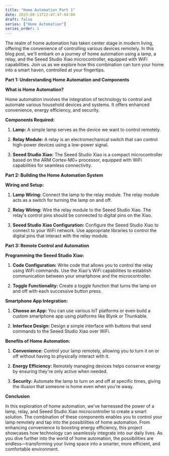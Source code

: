 ```yaml
---
title: "Home Automation Part 1"
date: 2023-08-11T22:47:47-04:00
draft: false
series: ["Home Automation"]
series_order: 1
---
```


The realm of home automation has taken center stage in modern living, offering the convenience of controlling various devices remotely. In this blog post, we'll embark on a journey of home automation using a lamp, a relay, and the Seeed Studio Xiao microcontroller, equipped with WiFi capabilities. Join us as we explore how this combination can turn your home into a smart haven, controlled at your fingertips.

**Part 1: Understanding Home Automation and Components**

**What is Home Automation?**

Home automation involves the integration of technology to control and automate various household devices and systems. It offers enhanced convenience, energy efficiency, and security.

**Components Required:**

1. **Lamp:** A simple lamp serves as the device we want to control remotely.
    
2. **Relay Module:** A relay is an electromechanical switch that can control high-power devices using a low-power signal.
    
3. **Seeed Studio Xiao:** The Seeed Studio Xiao is a compact microcontroller based on the ARM Cortex-M0+ processor, equipped with WiFi capabilities for seamless connectivity.
    

**Part 2: Building the Home Automation System**

**Wiring and Setup:**

1. **Lamp Wiring:** Connect the lamp to the relay module. The relay module acts as a switch for turning the lamp on and off.
    
2. **Relay Wiring:** Wire the relay module to the Seeed Studio Xiao. The relay's control pins should be connected to digital pins on the Xiao.
    
3. **Seeed Studio Xiao Configuration:** Configure the Seeed Studio Xiao to connect to your WiFi network. Use appropriate libraries to control the digital pins that interact with the relay module.
    

**Part 3: Remote Control and Automation**

**Programming the Seeed Studio Xiao:**

1. **Code Configuration:** Write code that allows you to control the relay using WiFi commands. Use the Xiao's WiFi capabilities to establish communication between your smartphone and the microcontroller.
    
2. **Toggle Functionality:** Create a toggle function that turns the lamp on and off with each successive button press.
    

**Smartphone App Integration:**

1. **Choose an App:** You can use various IoT platforms or even build a custom smartphone app using platforms like Blynk or Thunkable.
    
2. **Interface Design:** Design a simple interface with buttons that send commands to the Seeed Studio Xiao over WiFi.
    

**Benefits of Home Automation:**

1. **Convenience:** Control your lamp remotely, allowing you to turn it on or off without having to physically interact with it.
    
2. **Energy Efficiency:** Remotely managing devices helps conserve energy by ensuring they're only active when needed.
    
3. **Security:** Automate the lamp to turn on and off at specific times, giving the illusion that someone is home even when you're away.

**Conclusion**

In this exploration of home automation, we've harnessed the power of a lamp, relay, and Seeed Studio Xiao microcontroller to create a smart solution. The combination of these components enables you to control your lamp remotely and tap into the possibilities of home automation. From enhancing convenience to boosting energy efficiency, this project showcases how technology can seamlessly integrate into our daily lives. As you dive further into the world of home automation, the possibilities are endless—transforming your living space into a smarter, more efficient, and comfortable environment.